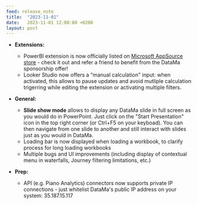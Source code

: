 ```yaml
---
feed: release_note
title:  "2023-11-01"
date:   2023-11-01 12:00:00 +0200
layout: post
---
```


* **Extensions:**
    * PowerBI extension is now officially listed on [Microsoft AppSource store](https://appsource.microsoft.com/en-us/product/power-bi-visuals/datama1591255760056.datama-compare?tab=Overview) - check it out and refer a friend to benefit from the DataMa sponsorship offer!
    * Looker Studio now offers a "manual calculation" input: when activated, this allows to pause updates and avoid mutliple calculation trigerring while editing the extension or activating multiple filters. 

* **General:**
    * **Slide show mode** allows to display any DataMa slide in full screen as you would do in PowerPoint. Just click on the "Start Presentation" icon in the top right corner (or Ctrl+F5 on your keyboad). You can then navigate from one slide to another and still interact with slides just as you would in DataMa.
    * Loading bar is now displayed when loading a workbook, to clarify process for long loading workbooks
    * Multiple bugs and UI improvements (including display of contextual menu in waterfalls, Journey filtering limitations, etc.)

* **Prep:**
    * API (e.g. Piano Analytics) connectors now supports private IP connections - just whitelist DataMa's public IP address on your system: 35.187.15.117